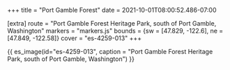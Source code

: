 +++
title = "Port Gamble Forest"
date = 2021-10-01T08:00:52.486-07:00

[extra]
route = "Port Gamble Forest Heritage Park, south of Port Gamble, Washington"
markers = "markers.js"
bounds = {sw = [47.829, -122.6], ne = [47.849, -122.58]}
cover = "es-4259-013"
+++

<!-- more -->

{{ es_image(id="es-4259-013", caption = "Port Gamble Forest Heritage Park, south of Port Gamble, Washington") }}
